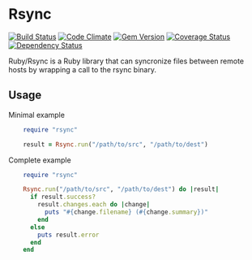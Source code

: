 # Rsync

[![Build Status](https://travis-ci.org/jbussdieker/ruby-rsync.png?branch=master)](https://travis-ci.org/jbussdieker/ruby-rsync)
[![Code Climate](https://codeclimate.com/github/jbussdieker/ruby-rsync.png)](https://codeclimate.com/github/jbussdieker/ruby-rsync)
[![Gem Version](https://badge.fury.io/rb/rsync.png)](http://badge.fury.io/rb/rsync)
[![Coverage Status](https://coveralls.io/repos/jbussdieker/ruby-rsync/badge.png)](https://coveralls.io/r/jbussdieker/ruby-rsync)
[![Dependency Status](https://gemnasium.com/jbussdieker/ruby-rsync.svg)](https://gemnasium.com/jbussdieker/ruby-rsync)

Ruby/Rsync is a Ruby library that can syncronize files between remote hosts by wrapping a call to the rsync binary.

## Usage

Minimal example
```ruby
    require "rsync"

    result = Rsync.run("/path/to/src", "/path/to/dest")
```

Complete example
```ruby
    require "rsync"

    Rsync.run("/path/to/src", "/path/to/dest") do |result|
      if result.success?
        result.changes.each do |change|
          puts "#{change.filename} (#{change.summary})"
        end
      else
        puts result.error
      end
    end
```
